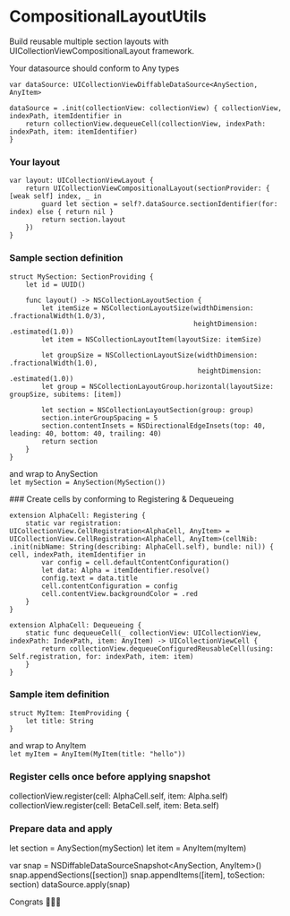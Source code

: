 # CompositionalLayoutUtils

Build reusable multiple section layouts with UICollectionViewCompositionalLayout framework.

Your datasource should conform to Any types 

```
var dataSource: UICollectionViewDiffableDataSource<AnySection, AnyItem>

dataSource = .init(collectionView: collectionView) { collectionView, indexPath, itemIdentifier in
    return collectionView.dequeueCell(collectionView, indexPath: indexPath, item: itemIdentifier)
}

```

### Your layout
```
var layout: UICollectionViewLayout {
    return UICollectionViewCompositionalLayout(sectionProvider: { [weak self] index, _ in
        guard let section = self?.dataSource.sectionIdentifier(for: index) else { return nil }
        return section.layout
    })
}
```

### Sample section definition
```
struct MySection: SectionProviding {
    let id = UUID()
    
    func layout() -> NSCollectionLayoutSection {
        let itemSize = NSCollectionLayoutSize(widthDimension: .fractionalWidth(1.0/3),
                                              heightDimension: .estimated(1.0))
        let item = NSCollectionLayoutItem(layoutSize: itemSize)

        let groupSize = NSCollectionLayoutSize(widthDimension: .fractionalWidth(1.0),
                                               heightDimension: .estimated(1.0))
        let group = NSCollectionLayoutGroup.horizontal(layoutSize: groupSize, subitems: [item])

        let section = NSCollectionLayoutSection(group: group)
        section.interGroupSpacing = 5
        section.contentInsets = NSDirectionalEdgeInsets(top: 40, leading: 40, bottom: 40, trailing: 40)
        return section
    }
}
```
and wrap to AnySection         
``` let mySection = AnySection(MySection()) ```

### Create cells by conforming to Registering & Dequeueing

```
extension AlphaCell: Registering {
    static var registration: UICollectionView.CellRegistration<AlphaCell, AnyItem> = UICollectionView.CellRegistration<AlphaCell, AnyItem>(cellNib: .init(nibName: String(describing: AlphaCell.self), bundle: nil)) { cell, indexPath, itemIdentifier in
        var config = cell.defaultContentConfiguration()
        let data: Alpha = itemIdentifier.resolve()
        config.text = data.title
        cell.contentConfiguration = config
        cell.contentView.backgroundColor = .red
    }
}

extension AlphaCell: Dequeueing {
    static func dequeueCell(_ collectionView: UICollectionView, indexPath: IndexPath, item: AnyItem) -> UICollectionViewCell {
        return collectionView.dequeueConfiguredReusableCell(using: Self.registration, for: indexPath, item: item)
    }
}
```

### Sample item definition
```
struct MyItem: ItemProviding {
    let title: String
}
```

and wrap to AnyItem         
``` let myItem = AnyItem(MyItem(title: "hello")) ```

### Register cells once before applying snapshot
collectionView.register(cell: AlphaCell.self, item: Alpha.self)
collectionView.register(cell: BetaCell.self, item: Beta.self)

### Prepare data and apply
let section = AnySection(mySection)
let item = AnyItem(myItem)

var snap = NSDiffableDataSourceSnapshot<AnySection, AnyItem>()
snap.appendSections([section])
snap.appendItems([item], toSection: section)
dataSource.apply(snap)


Congrats 🎉🎉🎉
